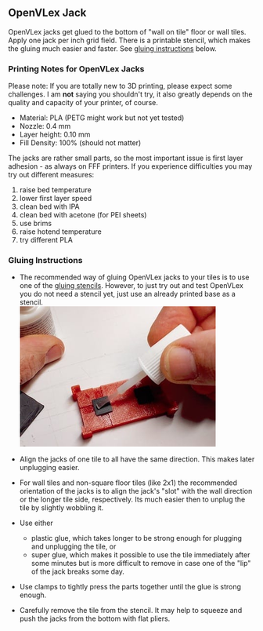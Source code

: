 OpenVLex Jack
-------------

OpenVLex jacks get glued to the bottom of "wall on tile" floor or wall tiles. Apply one jack per inch grid field. There is a printable stencil, which makes the gluing much easier and faster. See [gluing instructions](#gluing-instructions) below.

### Printing Notes for OpenVLex Jacks

Please note: If you are totally new to 3D printing, please expect some challenges. I am **not** saying you shouldn't try, it also greatly depends on the quality and capacity of your printer, of course.

- Material: PLA (PETG might work but not yet tested)
- Nozzle: 0.4 mm
- Layer height: 0.10 mm
- Fill Density: 100% (should not matter)

The jacks are rather small parts, so the most important issue is first layer adhesion - as always on FFF printers. If you experience difficulties you may try out different measures:

1. raise bed temperature
2. lower first layer speed
3. clean bed with IPA
4. clean bed with acetone (for PEI sheets)
5. use brims
6. raise hotend temperature
7. try different PLA

### <a name="gluing-instructions"></a>Gluing Instructions

- The recommended way of gluing OpenVLex jacks to your tiles is to use one of the [gluing stencils](../gluing_stencils/README.md). However, to just try out and test OpenVLex you do not need a stencil yet, just use an already printed base as a stencil.  
   ![img001](../img/img002.jpg)

- Align the jacks of one tile to all have the same direction. This makes later unplugging easier.
- For wall tiles and non-square floor tiles (like 2x1) the recommended orientation of the jacks is to align the jack's "slot" with the wall direction or the longer tile side, respectively. Its much easier then to unplug the tile by slightly wobbling it.
- Use either
  - plastic glue, which takes longer to be strong enough for plugging and unplugging the tile, or
  - super glue, which makes it possible to use the tile immediately after some minutes but is more difficult to remove in case one of the "lip" of the jack breaks some day.
- Use clamps to tightly press the parts together until the glue is strong enough.
- Carefully remove the tile from the stencil. It may help to squeeze and push the jacks from the bottom with flat pliers.
